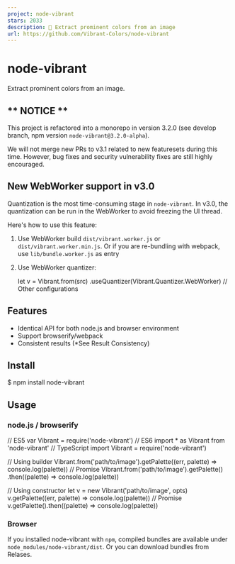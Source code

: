 ```yaml
---
project: node-vibrant
stars: 2033
description: 🎨 Extract prominent colors from an image
url: https://github.com/Vibrant-Colors/node-vibrant
---
```


node-vibrant
============

Extract prominent colors from an image.

\*\* NOTICE \*\*
----------------

This project is refactored into a monorepo in version 3.2.0 (see develop branch, npm version `node-vibrant@3.2.0-alpha`).

We will not merge new PRs to v3.1 related to new featuresets during this time. However, bug fixes and security vulnerability fixes are still highly encouraged.

New WebWorker support in v3.0
-----------------------------

Quantization is the most time-consuming stage in `node-vibrant`. In v3.0, the quantization can be run in the WebWorker to avoid freezing the UI thread.

Here's how to use this feature:

1.  Use WebWorker build `dist/vibrant.worker.js` or `dist/vibrant.worker.min.js`. Or if you are re-bundling with webpack, use `lib/bundle.worker.js` as entry
2.  Use WebWorker quantizer:
    
    let v \= Vibrant.from(src)
      .useQuantizer(Vibrant.Quantizer.WebWorker)
      // Other configurations
    

Features
--------

-   Identical API for both node.js and browser environment
-   Support browserify/webpack
-   Consistent results (\*See Result Consistency)

Install
-------

$ npm install node-vibrant

Usage
-----

### node.js / browserify

// ES5
var Vibrant \= require('node-vibrant')
// ES6
import \* as Vibrant from 'node-vibrant'
// TypeScript
import Vibrant \= require('node-vibrant')

// Using builder
Vibrant.from('path/to/image').getPalette((err, palette) \=> console.log(palette))
// Promise
Vibrant.from('path/to/image').getPalette()
  .then((palette) \=> console.log(palette))

// Using constructor
let v \= new Vibrant('path/to/image', opts)
v.getPalette((err, palette) \=> console.log(palette))
// Promise
v.getPalette().then((palette) \=> console.log(palette))

### Browser

If you installed node-vibrant with `npm`, compiled bundles are available under `node_modules/node-vibrant/dist`. Or you can download bundles from Relases.

<!-- Debug version -->
<script src\="/path/to/dist/vibrant.js"\></script\>
<!-- Uglified version -->
<script src\="/path/to/dist/vibrant.min.js"\></script\>

<script\>
  // Use \`Vibrant\` in script
  // Vibrant is exported to global. window.Vibrant === Vibrant
  Vibrant.from('path/to/image').getPalette(function(err, palette) {});
  // Promise
  Vibrant.from('path/to/image').getPalette().then(function(palette) {});
  // Or
  var v \= new Vibrant('/path/to/image', opts);
  // ... same as in node.js
</script\>

Contribution Guidelines
-----------------------

1.  Make changes
2.  Write test specs if necessary
3.  Pass tests
4.  Commit **source files only** (without compiled files)

References
----------

### `Vibrant`

Main class of `node-vibrant`.

#### `Vibrant.from(src: ImageSource): Builder`

Make a `Builder` for an image. Returns a `Builder` instance.

#### `constructor(src: ImageSource, opts: Partial<Options>)`

Name

Description

`image`

Path to image file (support HTTP/HTTPs)

`opts`

Options (optional)

##### `ImageSource`

export type ImageSource \= string
  | HTMLImageElement  // Browser only
  | Buffer            // Node.js only

##### `Options`

export interface Options {
    colorCount: number
    quality: number
    maxDimension: number
    filters: Array<Filter\>
    ImageClass: ImageClass
    quantizer: Quantizer
    generator?: Generator
}

Field

Default

Description

`colorCount`

64

amount of colors in initial palette from which the swatches will be generated

`quality`

5

Scale down factor used in downsampling stage. `1` means no downsampling. If `maxDimension` is set, this value will not be used.

`maxDimension`

`undefined`

The max size of the image's longer side used in downsampling stage. This field will override `quality`.

`filters`

`[]`

An array of filters

`ImageClass`

`Image.Node` or `Image.Browser`

An `Image` implementation class

`quantizer`

`Vibrant.Quantizer.MMCQ`

A `Quantizer` implementation class

`generator`

`Vibrant.Generator.Default`

An `Generator` instance

##### `Resolvable<T>`

export type Resolvable<T\> \= T | Promise<T\>

##### `Quantizer`

export interface Quantizer {
    (pixels: Pixels, opts: Options): Resolvable<Array<Swatch\>\>
}

##### `Generator`

export interface Generator {
    (swatches: Array<Swatch\>, opts?: Object): Resolvable<Palette\>
}

##### `Filter`

Returns `true` if the color is to be kept.

export interface Filter {
    (red: number, green: number, blue: number, alpha: number): boolean
}

#### `getPalette(cb?: Callback<Palette>): Promise<Palette>`

Name

Description

`cb`

(Optional) callback function. Can be omitted when using `Promise`.

##### `Callback<T>`

export interface Callback<T\> {
    (err?: Error, result?: T): void
}

#### `getSwatches(cb?: Callback<Palette>): Promise<Palette>`

Alias of `getPalette`.

### `Vibrant.Builder`

Helper class for change configurations and create a `Vibrant` instance. Methods of a `Builder` instance can be chained like:

Vibrant.from(src)
  .quality(1)
  .clearFilters()
  // ...
  .getPalette()
  .then((palette) \=> {})

#### `constructor(src: ImageSource, opts: Partial<Options>)`

Arguments are the same as `Vibrant.constructor`.

#### `quality(q: number): Builder`

Sets `opts.quality` to `q`. Returns this `Builder` instance.

#### `maxColorCount(n: number): Builder`

Sets `opts.colorCount` to `n`. Returns this `Builder` instance.

#### `maxDimension(d: number): Builder`

Sets `opts.maxDimension` to `d`. Returns this `Builder` instance.

#### `addFilter(f: Filter): Builder`

Adds a filter function. Returns this `Builder` instance.

#### `removeFilter(f: Filter): Builder`

Removes a filter function. Returns this `Builder` instance.

#### `clearFilters(): Builder`

Clear all filters. Returns this `Builder` instance.

#### `useImageClass(imageClass: ImageClass): Builder`

Specifies which `Image` implementation class to use. Returns this `Builder` instance.

#### `useQuantizer(quantizer: Quantizer): Builder`

Specifies which `Quantizer` implementation class to use. Returns this `Builder` instance.

#### `useGenerator(generator: Generator): Builder`

Sets `opts.generator` to `generator`. Returns this `Builder` instance.

#### `build(): Vibrant`

Builds and returns a `Vibrant` instance as configured.

#### `getPalette(cb?: Callback<Palette>): Promise<Palette>`

Builds a `Vibrant` instance as configured and calls its `getPalette` method.

#### `getSwatches(cb? Callback<Palette>): Promise<Palette>`

Alias of `getPalette`.

### `Vibrant.Swatch`

Represents a color swatch generated from an image's palette.

#### `Vec3`

export interface Vec3 extends Array<number\> {
    0: number,
    1: number,
    2: number
}

#### `constructor(rgb: Vec3, population: number)`

Internal use.

Name

Description

`rgb`

`[r, g, b]`

`population`

Population of the color in an image

#### `getHsl(): Vec3`

#### `getPopulation(): number`

#### `getRgb(): Vec3`

#### `getHex(): string`

#### `getTitleTextColor(): string`

Returns an appropriate color to use for any 'title' text which is displayed over this `Swatch`'s color.

#### `getBodyTextColor(): string`

Returns an appropriate color to use for any 'body' text which is displayed over this `Swatch`'s color.

### `Vibrant.Util`

Utility methods. Internal usage.

#### `hexToRgb(hex: string): Vec3`

#### `rgbToHex(r: number, g: number, b: number): string`

#### `hslToRgb(h: number, s: number, l: number): Vec3`

#### `rgbToHsl(r: number, g: number, b: number): Vec3`

#### `xyzToRgb(x: number, y: number, z: number): Vec3`

#### `rgbToXyz(r: number, g: number, b: number): Vec3`

#### `xyzToCIELab(x: number, y: number, z: number): Vec3`

#### `rgbToCIELab(l: number, a: number, b: number): Vec3`

#### `deltaE94(lab1: number, lab2: number): number`

Computes CIE delta E 1994 diff between `lab1` and `lab2`. The 2 colors are in CIE-Lab color space. Used in tests to compare 2 colors' perceptual similarity.

#### `rgbDiff(rgb1: Vec3, rgb2: Vec3): number`

Compute CIE delta E 1994 diff between `rgb1` and `rgb2`.

#### `hexDiff(hex1: string, hex2: string): number`

Compute CIE delta E 1994 diff between `hex1` and `hex2`.

#### `getColorDiffStatus(d: number): string`

Gets a string to describe the meaning of the color diff. Used in tests.

Delta E

Perception

Returns

<= 1.0

Not perceptible by human eyes.

`"Perfect"`

1 - 2

Perceptible through close observation.

`"Close"`

2 - 10

Perceptible at a glance.

`"Good"`

11 - 49

Colors are more similar than opposite

`"Similar"`

50 - 100

Colors are exact opposite

`Wrong`

NPM Tasks
---------

Task

Description

`build:browser`

Build browser target

`build:node`

Build node.js target

`build`

Build all targets

`clean:browser`

Clean browser build

`clean:node`

Clean node.js build

`clean`

Clean all builds

`test:browser`

Run browser specs (karma)

`test:node`

Run node.js specs (mocha)

`test`

Run all specs

Notes
-----

### Intentional Deviation From `vibrant.js`

-   `node-vibrant` takes image path, not the image object as parameter for the obvious reason that node.js environment has no access to HTML DOM object.
-   `node-vibrant` provides asynchronous API since most node.js image processing library is asynchronous. And the original `vibrant.js` workflow is asynchronous any way (though you will have to handle the image loading yourself, while `node-vibrant` does it for you).
-   `node-vibrant` uses one single `opts` object to hold all options for future expansions. And it feels more node.js-like.
-   `node-vibrant` uses method call to initiate image processing instead of constructor so that developers can use it with `Promise`.

### Result Consistency

The results is consistent within each user's browser instance regardelss of visible region or display size of the image, unlike the original `vibrant.js` implementation.

However, due to the very nature of HTML5 canvas element, image rendering is platform/machine-dependent. Thus the resulting swatches in browser environment varies and may not be the same as in node.js nor in another machine. See Canvas Fingerprinting.

The test specs use CIE delta E 1994 color difference to measure inconsistencies across platforms. It compares the generated color on node.js, Chrome, Firefox and IE11. At `quality` == 1 (no downsampling) and no filters, the results are rather consistent. Color diffs between browsers are mostly not perceptible by human eyes. Downsampling _will_ cause perceptible inconsistent results across browsers due to differences in canvas implementations.
